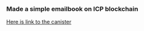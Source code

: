 ### Made a simple emailbook on ICP blockchain 
<a href ="https://a4gq6-oaaaa-aaaab-qaa4q-cai.raw.icp0.io/?id=ktpwf-pqaaa-aaaam-adaua-cai"> Here is link to the canister </a>
